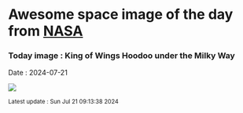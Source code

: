 
# Awesome space image of the day from [NASA](https://api.nasa.gov/)

### Today image : King of Wings Hoodoo under the Milky Way
Date : 2024-07-21

![](https://apod.nasa.gov/apod/image/2407/KingOfWings_Pinkston_960.jpg)

<small>Latest update : Sun Jul 21 09:13:38 2024</small>
        